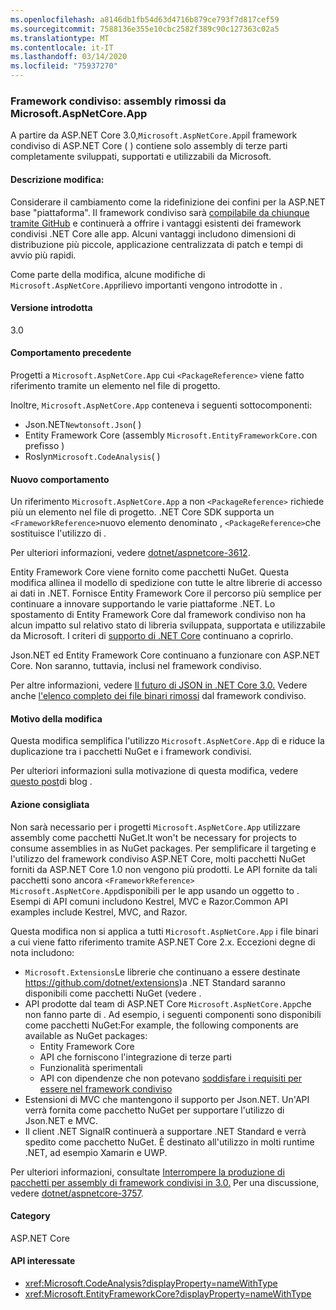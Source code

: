 ```yaml
---
ms.openlocfilehash: a8146db1fb54d63d4716b879ce793f7d817cef59
ms.sourcegitcommit: 7588136e355e10cbc2582f389c90c127363c02a5
ms.translationtype: MT
ms.contentlocale: it-IT
ms.lasthandoff: 03/14/2020
ms.locfileid: "75937270"
---
```

### <a name="shared-framework-assemblies-removed-from-microsoftaspnetcoreapp"></a>Framework condiviso: assembly rimossi da Microsoft.AspNetCore.App

A partire da ASP.NET Core 3.0,`Microsoft.AspNetCore.App`il framework condiviso di ASP.NET Core ( ) contiene solo assembly di terze parti completamente sviluppati, supportati e utilizzabili da Microsoft.

#### <a name="change-description"></a>Descrizione modifica:

Considerare il cambiamento come la ridefinizione dei confini per la ASP.NET base "piattaforma". Il framework condiviso sarà [compilabile da chiunque tramite GitHub](https://github.com/dotnet/source-build) e continuerà a offrire i vantaggi esistenti dei framework condivisi .NET Core alle app. Alcuni vantaggi includono dimensioni di distribuzione più piccole, applicazione centralizzata di patch e tempi di avvio più rapidi.

Come parte della modifica, alcune modifiche di `Microsoft.AspNetCore.App`rilievo importanti vengono introdotte in .

#### <a name="version-introduced"></a>Versione introdotta

3.0

#### <a name="old-behavior"></a>Comportamento precedente

Progetti a `Microsoft.AspNetCore.App` cui `<PackageReference>` viene fatto riferimento tramite un elemento nel file di progetto.

Inoltre, `Microsoft.AspNetCore.App` conteneva i seguenti sottocomponenti:

- Json.NET`Newtonsoft.Json`( )
- Entity Framework Core (assembly `Microsoft.EntityFrameworkCore.`con prefisso )
- Roslyn`Microsoft.CodeAnalysis`( )

#### <a name="new-behavior"></a>Nuovo comportamento

Un riferimento `Microsoft.AspNetCore.App` a non `<PackageReference>` richiede più un elemento nel file di progetto. .NET Core SDK supporta un `<FrameworkReference>`nuovo elemento denominato , `<PackageReference>`che sostituisce l'utilizzo di .

Per ulteriori informazioni, vedere [dotnet/aspnetcore-3612](https://github.com/dotnet/aspnetcore/issues/3612).

Entity Framework Core viene fornito come pacchetti NuGet. Questa modifica allinea il modello di spedizione con tutte le altre librerie di accesso ai dati in .NET. Fornisce Entity Framework Core il percorso più semplice per continuare a innovare supportando le varie piattaforme .NET. Lo spostamento di Entity Framework Core dal framework condiviso non ha alcun impatto sul relativo stato di libreria sviluppata, supportata e utilizzabile da Microsoft. I criteri di [supporto di .NET Core](https://www.microsoft.com/net/platform/support-policy) continuano a coprirlo.

Json.NET ed Entity Framework Core continuano a funzionare con ASP.NET Core. Non saranno, tuttavia, inclusi nel framework condiviso.

Per altre informazioni, vedere [Il futuro di JSON in .NET Core 3.0.](https://github.com/dotnet/announcements/issues/90) Vedere anche [l'elenco completo dei file binari rimossi](https://github.com/dotnet/aspnetcore/issues/3755) dal framework condiviso.

#### <a name="reason-for-change"></a>Motivo della modifica

Questa modifica semplifica l'utilizzo `Microsoft.AspNetCore.App` di e riduce la duplicazione tra i pacchetti NuGet e i framework condivisi.

Per ulteriori informazioni sulla motivazione di questa modifica, vedere [questo post](https://devblogs.microsoft.com/aspnet/a-first-look-at-changes-coming-in-asp-net-core-3-0/)di blog .

#### <a name="recommended-action"></a>Azione consigliata

Non sarà necessario per i progetti `Microsoft.AspNetCore.App` utilizzare assembly come pacchetti NuGet.It won't be necessary for projects to consume assemblies in as NuGet packages. Per semplificare il targeting e l'utilizzo del framework condiviso ASP.NET Core, molti pacchetti NuGet forniti da ASP.NET Core 1.0 non vengono più prodotti. Le API fornite da tali pacchetti sono ancora `<FrameworkReference>` `Microsoft.AspNetCore.App`disponibili per le app usando un oggetto to . Esempi di API comuni includono Kestrel, MVC e Razor.Common API examples include Kestrel, MVC, and Razor.

Questa modifica non si applica a tutti `Microsoft.AspNetCore.App` i file binari a cui viene fatto riferimento tramite ASP.NET Core 2.x. Eccezioni degne di nota includono:

- `Microsoft.Extensions`Le librerie che continuano a essere destinate https://github.com/dotnet/extensions)a .NET Standard saranno disponibili come pacchetti NuGet (vedere .
- API prodotte dal team di ASP.NET Core `Microsoft.AspNetCore.App`che non fanno parte di . Ad esempio, i seguenti componenti sono disponibili come pacchetti NuGet:For example, the following components are available as NuGet packages:
  - Entity Framework Core
  - API che forniscono l'integrazione di terze parti
  - Funzionalità sperimentali
  - API con dipendenze che non potevano [soddisfare i requisiti per essere nel framework condiviso](https://github.com/dotnet/aspnetcore/blob/4e44e5bcbedd961cc0d4f6b846699c7c494f5597/docs/SharedFramework.md)
- Estensioni di MVC che mantengono il supporto per Json.NET. Un'API verrà fornita come pacchetto NuGet per supportare l'utilizzo di Json.NET e MVC.
- Il client .NET SignalR continuerà a supportare .NET Standard e verrà spedito come pacchetto NuGet. È destinato all'utilizzo in molti runtime .NET, ad esempio Xamarin e UWP.

Per ulteriori informazioni, consultate [Interrompere la produzione di pacchetti per assembly di framework condivisi in 3.0.](https://github.com/dotnet/aspnetcore/issues/3756) Per una discussione, vedere [dotnet/aspnetcore-3757](https://github.com/dotnet/aspnetcore/issues/3757).

#### <a name="category"></a>Category

ASP.NET Core

#### <a name="affected-apis"></a>API interessate

- <xref:Microsoft.CodeAnalysis?displayProperty=nameWithType>
- <xref:Microsoft.EntityFrameworkCore?displayProperty=nameWithType>

<!--

#### Affected APIs

- `N:Microsoft.CodeAnalysis`
- `N:Microsoft.EntityFrameworkCore`

-->
